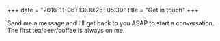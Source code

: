 +++
date = "2016-11-06T13:00:25+05:30"
title = "Get in touch"
+++

Send me a message and I'll get back to you ASAP to start a conversation. The first tea/beer/coffee is always on me.
